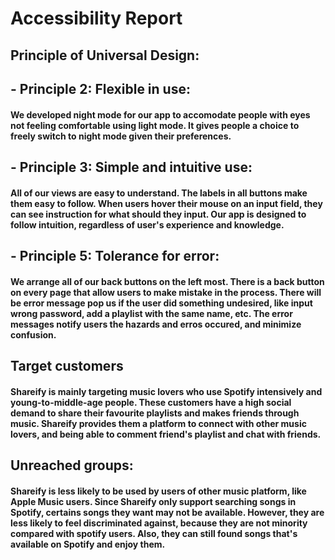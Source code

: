 # Accessibility Report

## Principle of Universal Design:

## - Principle 2: Flexible in use: 
#### We developed night mode for our app to accomodate people with eyes not feeling comfortable using light mode. It gives people a choice to freely switch to night mode given their preferences.

## - Principle 3: Simple and intuitive use:
#### All of our views are easy to understand. The labels in all buttons make them easy to follow. When users hover their mouse on an input field, they can see instruction for what should they input. Our app is designed to follow intuition, regardless of user's experience and knowledge.

## - Principle 5: Tolerance for error:
#### We arrange all of our back buttons on the left most. There is a back button on every page that allow users to make mistake in the process. There will be error message pop us if the user did something undesired, like input wrong password, add a playlist with the same name, etc. The error messages notify users the hazards and erros occured, and minimize confusion.


## Target customers
#### Shareify is mainly targeting music lovers who use Spotify intensively and young-to-middle-age people. These customers have a high social demand to share their favourite playlists and makes friends through music. Shareify provides them a platform to connect with other music lovers, and being able to comment friend's playlist and chat with friends.

## Unreached groups:
#### Shareify is less likely to be used by users of other music platform, like Apple Music users. Since Shareify only support searching songs in Spotify, certains songs they want may not be available. However, they are less likely to feel discriminated against, because they are not minority compared with spotify users. Also, they can still found songs that's available on Spotify and enjoy them.